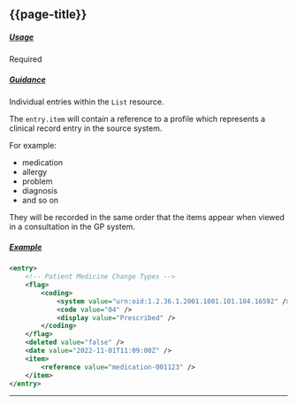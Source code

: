 ## {{page-title}}

<h5><ins>Usage</ins></h5>

<span class="mro-circle required" title="Required"></span> Required


<h5><ins>Guidance</ins></h5>

Individual entries within the `List` resource.

The `entry.item` will contain a reference to a profile which represents a clinical record entry in the source system.

For example:

- medication
- allergy
- problem
- diagnosis
- and so on

They will be recorded in the same order that the items appear when viewed in a consultation in the GP system.

<h5><ins>Example</ins></h5>

```xml
<entry>
    <!-- Patient Medicine Change Types -->
    <flag>
        <coding>
            <system value="urn:oid:1.2.36.1.2001.1001.101.104.16592" />
            <code value="04" />
            <display value="Prescribed" />
        </coding>
    </flag>
    <deleted value="false" />
    <date value="2022-11-01T11:09:00Z" />
    <item>
        <reference value="medication-001123" />
    </item>
</entry>
```

---